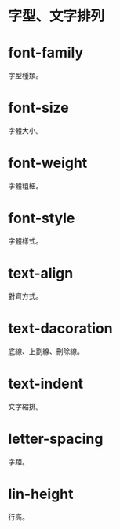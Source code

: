 # 字型、文字排列

# font-family
字型種類。

# font-size
字體大小。

# font-weight
字體粗細。

# font-style
字體樣式。

# text-align
對齊方式。

# text-dacoration
底線、上劃線、刪除線。

# text-indent
文字縮排。

# letter-spacing
字距。

# lin-height
行高。